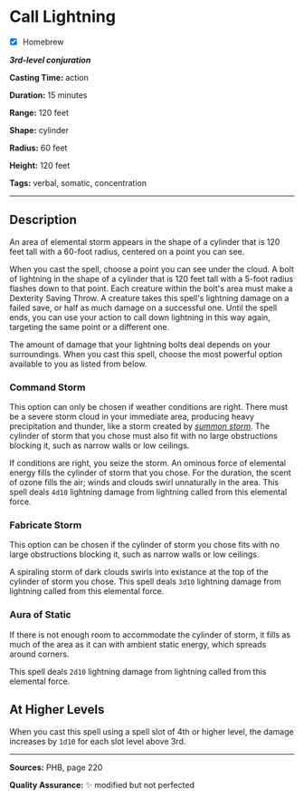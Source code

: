 # Call Lightning

- [x] Homebrew

***3rd-level conjuration***

**Casting Time:** action

**Duration:** 15 minutes

**Range:** 120 feet

**Shape:** cylinder

**Radius:** 60 feet

**Height:** 120 feet

**Tags:** verbal, somatic, concentration

---

## Description
An area of elemental storm appears in the shape of a cylinder that is 120 feet tall with a 60-foot radius, centered on a point you can see.

When you cast the spell, choose a point you can see under the cloud.
A bolt of lightning in the shape of a cylinder that is 120 feet tall with a 5-foot radius flashes down to that point.
Each creature within the bolt's area must make a Dexterity Saving Throw.
A creature takes this spell's lightning damage on a failed save, or half as much damage on a successful one.
Until the spell ends, you can use your action to call down lightning in this way again, targeting the same point or a different one.

The amount of damage that your lightning bolts deal depends on your surroundings.
When you cast this spell, choose the most powerful option available to you as listed from below.

### Command Storm
This option can only be chosen if weather conditions are right.
There must be a severe storm cloud in your immediate area, producing heavy precipitation and thunder, like a storm created by [*summon storm*](../level-3/summon-storm.md).
The cylinder of storm that you chose must also fit with no large obstructions blocking it, such as narrow walls or low ceilings.

If conditions are right, you seize the storm.
An ominous force of elemental energy fills the cylinder of storm that you chose.
For the duration, the scent of ozone fills the air; winds and clouds swirl unnaturally in the area.
This spell deals `4d10` lightning damage from lightning called from this elemental force.

### Fabricate Storm
This option can be chosen if the cylinder of storm you chose fits with no large obstructions blocking it, such as narrow walls or low ceilings.

A spiraling storm of dark clouds swirls into existance at the top of the cylinder of storm you chose.
This spell deals `3d10` lightning damage from lightning called from this elemental force.

### Aura of Static
If there is not enough room to accommodate the cylinder of storm, it fills as much of the area as it can with ambient static energy, which spreads around corners.

This spell deals `2d10` lightning damage from lightning called from this elemental force.

## At Higher Levels
When you cast this spell using a spell slot of 4th or higher level, the damage increases by `1d10` for each slot level above 3rd.

---

**Sources:** PHB, page 220

**Quality Assurance:** :sparkles: modified but not perfected
